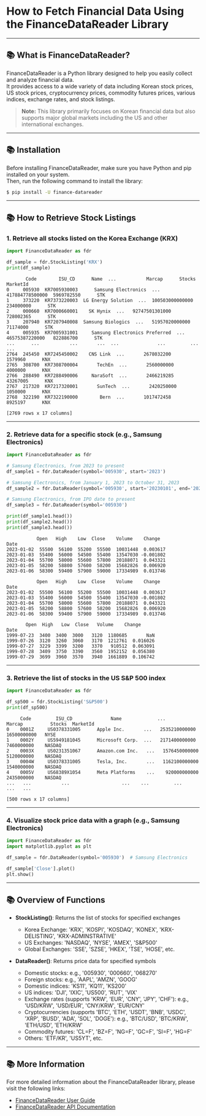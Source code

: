 # How to Fetch Financial Data Using the FinanceDataReader Library

---

## 📚 What is FinanceDataReader?

FinanceDataReader is a Python library designed to help you easily collect and analyze financial data.  
It provides access to a wide variety of data including Korean stock prices, US stock prices, cryptocurrency prices, commodity futures prices, various indices, exchange rates, and stock listings.

> **Note:** This library primarily focuses on Korean financial data but also supports major global markets including the US and other international exchanges.

---

## 📚 Installation

Before installing FinanceDataReader, make sure you have Python and pip installed on your system.  
Then, run the following command to install the library:

~~~bash
$ pip install -U finance-datareader
~~~

---

## 📚 How to Retrieve Stock Listings

### 1. Retrieve all stocks listed on the Korea Exchange (KRX)

~~~python
import FinanceDataReader as fdr

df_sample = fdr.StockListing('KRX')
print(df_sample)
~~~

~~~
       Code        ISU_CD      Name  ...           Marcap      Stocks MarketId
0     005930  KR7005930003      Samsung Electronics  ...  417884778500000  5969782550      STK
1     373220  KR7373220003  LG Energy Solution  ...  100503000000000   234000000      STK
2     000660  KR7000660001    SK Hynix  ...   92747501301000   728002365      STK
3     207940  KR7207940008  Samsung Biologics  ...   51957020000000    71174000      STK
4     005935  KR7005931001     Samsung Electronics Preferred  ...   46575387220000   822886700      STK
...      ...           ...       ...  ...              ...         ...      ...
2764  245450  KR7245450002    CNS Link  ...       2678032200     1579960      KNX
2765  308700  KR7308700004       TechEn  ...       2560000000     4000000      KNX
2766  288490  KR7288490006     NaraSoft  ...       2466219285    43267005      KNX
2767  217320  KR7217320001       SunTech  ...       2420250000     1050000      KNX
2768  322190  KR7322190000        Bern  ...       1017472458     8925197      KNX

[2769 rows x 17 columns]
~~~

---

### 2. Retrieve data for a specific stock (e.g., Samsung Electronics)

~~~python
import FinanceDataReader as fdr

# Samsung Electronics, from 2023 to present
df_sample1 = fdr.DataReader(symbol='005930', start='2023')

# Samsung Electronics, from January 1, 2023 to October 31, 2023
df_sample2 = fdr.DataReader(symbol='005930', start='20230101', end='20231031')

# Samsung Electronics, from IPO date to present
df_sample3 = fdr.DataReader(symbol='005930')

print(df_sample1.head())
print(df_sample2.head())
print(df_sample3.head())
~~~

~~~
           Open   High    Low  Close    Volume    Change
Date                                                      
2023-01-02  55500  56100  55200  55500  10031448  0.003617
2023-01-03  55400  56000  54500  55400  13547030 -0.001802
2023-01-04  55700  58000  55600  57800  20188071  0.043321
2023-01-05  58200  58800  57600  58200  15682826  0.006920
2023-01-06  58300  59400  57900  59000  17334989  0.013746

           Open   High    Low  Close    Volume    Change
Date                                                      
2023-01-02  55500  56100  55200  55500  10031448  0.003617
2023-01-03  55400  56000  54500  55400  13547030 -0.001802
2023-01-04  55700  58000  55600  57800  20188071  0.043321
2023-01-05  58200  58800  57600  58200  15682826  0.006920
2023-01-06  58300  59400  57900  59000  17334989  0.013746

       Open  High   Low  Close   Volume    Change
Date                                                  
1999-07-23  3400  3400  3000   3120  1180685       NaN
1999-07-26  3120  3260  3060   3170  1212761  0.016026
1999-07-27  3229  3399  3200   3370   910512  0.063091
1999-07-28  3409  3750  3390   3560  1952152  0.056380
1999-07-29  3699  3960  3570   3940  1661889  0.106742
~~~

---

### 3. Retrieve the list of stocks in the US S&P 500 index

~~~python
import FinanceDataReader as fdr

df_sp500 = fdr.StockListing('S&P500')
print(df_sp500)
~~~

~~~
     Code         ISU_CD              Name             ...        Marcap          Stocks  MarketId
0    0001Z     US0378331005      Apple Inc.       ...   2535210000000   16500000000   NYSE
1    0002Y     US5949181045      Microsoft Corp.  ...   2171400000000   7460000000    NASDAQ
2    0003X     US0231351067      Amazon.com Inc.   ...   1576450000000   5120000000    NASDAQ
3    0004W     US0378331005      Tesla, Inc.       ...   1162100000000   1540000000    NASDAQ
4    0005V     US68389X1054      Meta Platforms    ...    920000000000   2435000000    NASDAQ
...   ...           ...                   ...    ...         ...              ...   ...

[500 rows x 17 columns]
~~~

---

### 4. Visualize stock price data with a graph (e.g., Samsung Electronics)

~~~python
import FinanceDataReader as fdr
import matplotlib.pyplot as plt

df_sample = fdr.DataReader(symbol='005930')  # Samsung Electronics

df_sample['Close'].plot()
plt.show()
~~~

---

## 📚 Overview of Functions

- **StockListing()**: Returns the list of stocks for specified exchanges  
  - Korea Exchange: 'KRX', 'KOSPI', 'KOSDAQ', 'KONEX', 'KRX-DELISTING', 'KRX-ADMINSTRATIVE'  
  - US Exchanges: 'NASDAQ', 'NYSE', 'AMEX', 'S&P500'  
  - Global Exchanges: 'SSE', 'SZSE', 'HKEX', 'TSE', 'HOSE', etc.

- **DataReader()**: Returns price data for specified symbols  
  - Domestic stocks: e.g., '005930', '000660', '068270'  
  - Foreign stocks: e.g., 'AAPL', 'AMZN', 'GOOG'  
  - Domestic indices: 'KS11', 'KQ11', 'KS200'  
  - US indices: 'DJI', 'IXIC', 'US500', 'RUT', 'VIX'  
  - Exchange rates (supports 'KRW', 'EUR', 'CNY', 'JPY', 'CHF'): e.g., 'USD/KRW', 'USD/EUR', 'CNY/KRW', 'EUR/CNY'  
  - Cryptocurrencies (supports 'BTC', 'ETH', 'USDT', 'BNB', 'USDC', 'XRP', 'BUSD', 'ADA', 'SOL', 'DOGE'): e.g., 'BTC/USD', 'BTC/KRW', 'ETH/USD', 'ETH/KRW'  
  - Commodity futures: 'CL=F', 'BZ=F', 'NG=F', 'GC=F', 'SI=F', 'HG=F'  
  - Others: 'ETF/KR', 'US5YT', etc.

---

## 📚 More Information

For more detailed information about the FinanceDataReader library, please visit the following links:

- [FinanceDataReader User Guide](https://financedata.github.io/posts/finance-data-reader-users-guide.html)  
- [FinanceDataReader API Documentation](https://github.com/FinanceData/FinanceDataReader/wiki/)
